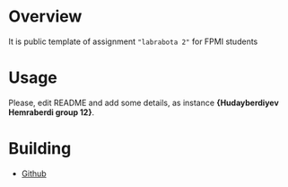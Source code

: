 # Overview

It is public template of assignment `"labrabota 2"` for FPMI students

# Usage

Please, edit README and add some details, as instance **{Hudayberdiyev Hemraberdi group 12}**.

# Building

* [Github](https://github.com/hemrahudayberdiyev1/lab2-task1-gr12-hudayberdiyev/blob/master/src/main.c)
